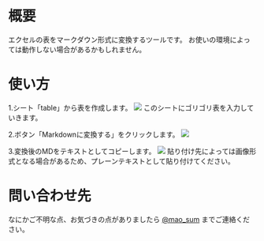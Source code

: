 # 概要
エクセルの表をマークダウン形式に変換するツールです。
お使いの環境によっては動作しない場合があるかもしれません。

# 使い方

1.シート「table」から表を作成します。
<img src="https://github.com/tosite0345/vba_tools/blob/master/table_to_markdown_tool/images/2018-07-30_14h02_58.png">
このシートにゴリゴリ表を入力していきます。

2.ボタン「Markdownに変換する」をクリックします。
<img src="https://github.com/tosite0345/vba_tools/blob/master/table_to_markdown_tool/images/2018-07-30_14h05_00.png">

3.変換後のMDをテキストとしてコピーします。
<img src="https://github.com/tosite0345/vba_tools/blob/master/table_to_markdown_tool/images/2018-07-30_14h05_23.png">
貼り付け先によっては画像形式となる場合があるため、プレーンテキストとして貼り付けてください。

# 問い合わせ先
なにかご不明な点、お気づきの点がありましたら [@mao_sum](https://twitter.com/mao_sum) までご連絡ください。

